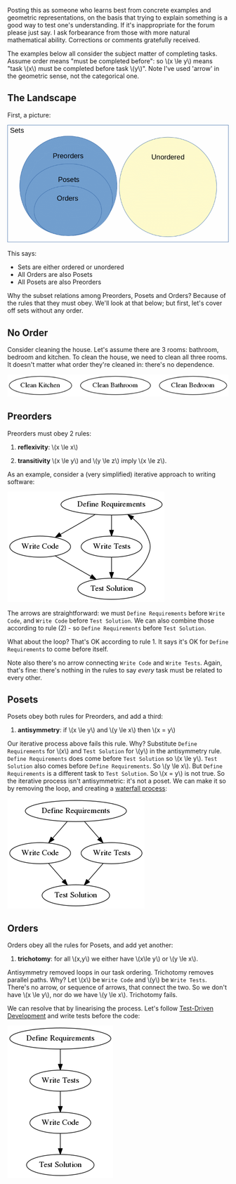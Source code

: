 Posting this as someone who learns best from concrete examples and geometric representations, on the basis that trying to explain something is a good way to test one's understanding.  If it's inappropriate for the forum please just say.  I ask forbearance from those with more natural mathematical ability.  Corrections or comments gratefully received.

The examples below all consider the subject matter of completing tasks.  Assume order means "must be completed before": so \\(x \le y\\) means "task \\(x\\) must be completed before task \\(y\\)".  Note I've used 'arrow' in the geometric sense, not the categorical one.

## The Landscape

First, a picture:

![order Venn Diagram](https://raw.githubusercontent.com/sfinnie/CategoryTheoryCourseNotes/master/posets/img/orderVennDiagram.gif)

This says:

 * Sets are either ordered or unordered
 * All Orders are also Posets
 * All Posets are also Preorders

Why the subset relations among Preorders, Posets and Orders?  Because of the rules that they must obey.  We'll look at that below; but first, let's cover off sets without any order.

## No Order

Consider cleaning the house.  Let's assume there are 3 rooms: bathroom, bedroom and kitchen.  To clean the house, we need to clean all three rooms.  It doesn't matter what order they're cleaned in: there's no dependence.

![unordered tasks](https://raw.githubusercontent.com/sfinnie/CategoryTheoryCourseNotes/master/posets/img/unordered.png)
 
## Preorders

Preorders must obey 2 rules:

1. **reflexivity**: \\(x \le x\\)

2. **transitivity** \\(x \le y\\) and \\(y \le z\\) imply \\(x \le z\\).

As an example, consider a (very simplified) iterative approach to writing software:

![Preorder Example](https://raw.githubusercontent.com/sfinnie/CategoryTheoryCourseNotes/master/posets/img/preorder.png)

The arrows are straightforward: we must `Define Requirements` before `Write Code`, and `Write Code` before `Test Solution`. We can also combine those according to rule (2) - so `Define Requirements` before `Test Solution`.  

What about the loop?  That's OK according to rule 1.  It says it's OK for `Define Requirements` to come before itself.  

Note also there's no arrow connecting `Write Code` and `Write Tests`.  Again, that's fine: there's nothing in the rules to say *every* task must be related to every other.  

## Posets

Posets obey both rules for Preorders, and add a third:

1. **antisymmetry**: if \\(x \le y\\) and \\(y \le x\\) then \\(x = y\\)

Our iterative process above fails this rule.  Why?  Substitute `Define Requirements` for \\(x\\) and `Test Solution` for \\(y\\) in the antisymmetry rule.  `Define Requirements` does come before `Test Solution` so \\(x \le y\\).  `Test Solution` also comes before `Define Requirements`.  So \\(y \le x\\).  But `Define Requirements` is a different task to `Test Solution`.  So \\(x = y\\) is not true.  So the iterative process isn't antisymmetric: it's not a poset.  We can make it so by removing the loop, and creating a [waterfall process](https://en.wikipedia.org/wiki/Waterfall_model):

![Poset Example](https://raw.githubusercontent.com/sfinnie/CategoryTheoryCourseNotes/master/posets/img/poset.png)


## Orders

Orders obey all the rules for Posets, and add yet another:

1. **trichotomy**: for all \\(x,y\\) we either have \\(x\le y\\) or \\(y \le x\\).

Antisymmetry removed loops in our task ordering.  Trichotomy removes parallel paths.  Why?  Let \\(x\\) be `Write Code` and \\(y\\) be `Write Tests`.  There's no arrow, or sequence of arrows, that connect the two.  So we don't have \\(x \le y\\), nor do we have \\(y \le x\\). Trichotomy fails.

We can resolve that by linearising the process.  Let's follow [Test-Driven Development](https://en.wikipedia.org/wiki/Test-driven_development) and write tests before the code:

![Order Example](https://raw.githubusercontent.com/sfinnie/CategoryTheoryCourseNotes/master/posets/img/sequence.png)




